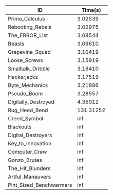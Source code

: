 |ID|Time(s)|
|-|-|
|Prime_Calculus|3.02539|
|Rebooting_Rebels|3.02975|
|The_ERROR_List|3.08544|
|Beasts|3.09610|
|Grapevine_Squad|3.10419|
|Loose_Screws|3.15919|
|Smalltalk_Dribble|3.16410|
|Hackerjacks|3.17519|
|Byte_Mechanics|3.21886|
|Pseudo_Boom|3.28557|
|Digitally_Destroyed|4.35012|
|Rug_Heed_Bend|131.31252|
|Creed_Symbol|inf|
|Blackouts|inf|
|Digital_Destroyers|inf|
|Key_to_Innovation|inf|
|Computer_Crew|inf|
|Gonzo_Brutes|inf|
|The_Hit_Blunders|inf|
|Artful_Maneuvers|inf|
|Pint_Sized_Benchwarmers|inf|
